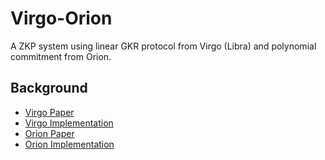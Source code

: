 # Virgo-Orion

A ZKP system using linear GKR protocol from Virgo (Libra) and polynomial commitment from Orion.

## Background

- [Virgo Paper](https://eprint.iacr.org/2019/1482)
- [Virgo Implementation](https://github.com/sunblaze-ucb/Virgo)
- [Orion Paper](https://eprint.iacr.org/2022/1010)
- [Orion Implementation](https://github.com/sunblaze-ucb/Orion)
